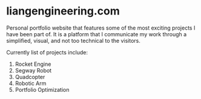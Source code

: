 # liangengineering.com

Personal portfolio website that features some of the most exciting projects I have been part of.
It is a platform that I communicate my work through a simplified, visual, and not too technical to the visitors.

Currently list of projects include:
1. Rocket Engine
2. Segway Robot
3. Quadcopter
4. Robotic Arm
5. Portfolio Optimization

